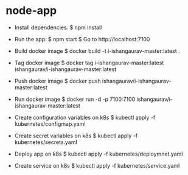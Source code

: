 # node-app

- Install dependencies:
     $ npm install

- Run the app:
     $ npm start
     $ Go to http://localhost:7100

- Build docker image
     $ docker build -t i-ishangaurav-master:latest . 
     
- Tag docker image 
     $ docker tag i-ishangaurav-master:latest ishangaurav/i-ishangaurav-master:latest

- Push docker image 
     $ docker push ishangaurav/i-ishangaurav-master:latest

- Run docker image 
     $ docker run -d -p 7100:7100 ishangaurav/i-ishangaurav-master:latest

- Create configuration variables on k8s
     $ kubectl apply -f kubernetes/configmap.yaml

- Create secret variables on k8s
     $ kubectl apply -f kubernetes/secrets.yaml

- Deploy app on k8s
     $ kubectl apply -f kubernetes/deploymnet.yaml

- Create service on k8s
     $ kubectl apply -f kubernetes/service.yaml


